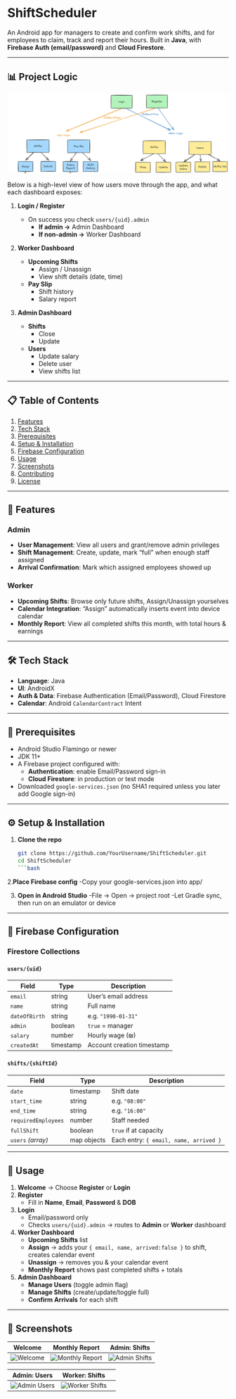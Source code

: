 # ShiftScheduler

An Android app for managers to create and confirm work shifts, and for employees to claim, track and report their hours. Built in **Java**, with **Firebase Auth (email/password)** and **Cloud Firestore**.

---
## 📊 Project Logic

![Overall app flow](docs/ProjectLogic.png)

Below is a high-level view of how users move through the app, and what each dashboard exposes:

1. **Login / Register**  
   - On success you check `users/{uid}.admin`  
     - **If admin →** Admin Dashboard  
     - **If non-admin →** Worker Dashboard  

2. **Worker Dashboard**  
   - **Upcoming Shifts**  
     - Assign / Unassign  
     - View shift details (date, time)  
   - **Pay Slip**  
     - Shift history  
     - Salary report  

3. **Admin Dashboard**  
   - **Shifts**  
     - Close  
     - Update  
   - **Users**  
     - Update salary  
     - Delete user  
     - View shifts list  
---

## 📋 Table of Contents

1. [Features](#-features)  
2. [Tech Stack](#-tech-stack)  
3. [Prerequisites](#-prerequisites)  
4. [Setup & Installation](#-setup--installation)  
5. [Firebase Configuration](#-firebase-configuration)  
6. [Usage](#-usage)  
7. [Screenshots](#-screenshots)  
8. [Contributing](#-contributing)  
9. [License](#-license)  

---

## 🚀 Features

### Admin
- **User Management**: View all users and grant/remove admin privileges  
- **Shift Management**: Create, update, mark “full” when enough staff assigned  
- **Arrival Confirmation**: Mark which assigned employees showed up  

### Worker
- **Upcoming Shifts**: Browse only future shifts, Assign/Unassign yourselves  
- **Calendar Integration**: “Assign” automatically inserts event into device calendar  
- **Monthly Report**: View all completed shifts this month, with total hours & earnings  

---

## 🛠️ Tech Stack

- **Language**: Java  
- **UI**: AndroidX 
- **Auth & Data**: Firebase Authentication (Email/Password), Cloud Firestore  
- **Calendar**: Android `CalendarContract` Intent  

---

## 🔧 Prerequisites

- Android Studio Flamingo or newer  
- JDK 11+  
- A Firebase project configured with:  
  - **Authentication**: enable Email/Password sign-in  
  - **Cloud Firestore**: in production or test mode  
- Downloaded `google-services.json` (no SHA1 required unless you later add Google sign-in)  

---

## ⚙️ Setup & Installation

1. **Clone the repo**  
   ```bash
   git clone https://github.com/YourUsername/ShiftScheduler.git
   cd ShiftScheduler
   ```bash

2.**Place Firebase config**
    -Copy your google-services.json into app/

3. **Open in Android Studio**
    -File → Open → project root
    -Let Gradle sync, then run on an emulator or device

---

## 🔑 Firebase Configuration

### Firestore Collections

#### `users/{uid}`

| Field         | Type      | Description                 |
|---------------|-----------|-----------------------------|
| `email`       | string    | User’s email address        |
| `name`        | string    | Full name                   |
| `dateOfBirth` | string    | e.g. `"1990-01-31"`         |
| `admin`       | boolean   | `true` = manager            |
| `salary`      | number    | Hourly wage (₪)             |
| `createdAt`   | timestamp | Account creation timestamp  |

#### `shifts/{shiftId}`

| Field               | Type        | Description                          |
|---------------------|-------------|--------------------------------------|
| `date`              | timestamp   | Shift date                           |
| `start_time`        | string      | e.g. `"08:00"`                       |
| `end_time`          | string      | e.g. `"16:00"`                       |
| `requiredEmployees` | number      | Staff needed                         |
| `fullShift`         | boolean     | `true` if at capacity                |
| `users` _(array)_   | map objects | Each entry: `{ email, name, arrived }` |

---

## 📱 Usage

1. **Welcome** → Choose **Register** or **Login**  
2. **Register**  
   - Fill in **Name**, **Email**, **Password** & **DOB**  
3. **Login**  
   - Email/password only  
   - Checks `users/{uid}.admin` → routes to **Admin** or **Worker** dashboard  
4. **Worker Dashboard**  
   - **Upcoming Shifts** list  
   - **Assign** → adds your `{ email, name, arrived:false }` to shift, creates calendar event  
   - **Unassign** → removes you & your calendar event  
   - **Monthly Report** shows past completed shifts + totals  
5. **Admin Dashboard**  
   - **Manage Users** (toggle admin flag)  
   - **Manage Shifts** (create/update/toggle full)  
   - **Confirm Arrivals** for each shift  

---
## 📸 Screenshots

| Welcome                  | Monthly Report         | Admin: Shifts           |
|:------------------------:|:----------------------:|:-----------------------:|
| ![Welcome](docs/welcome.jpg) | ![Monthly Report](docs/monthly_report.jpg) | ![Admin Shifts](docs/admin_shifts.jpg) |

| Admin: Users             | Worker: Shifts         |                         |
|:------------------------:|:----------------------:|:-----------------------:|
| ![Admin Users](docs/admin_users.jpg) | ![Worker Shifts](docs/worker_shifts.jpg) |                         |

